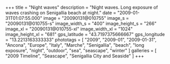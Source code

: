 +++
title = "Night waves"
description = "Night waves. Long exposure of waves crashing on Senigallia beach at night."
date = "2009-01-31T01:07:55.000"
image = "20090131@010755"
image_s = "20090131@010755-s"
image_width_s = "400"
image_height_s = "266"
image_xl = "20090131@010755-xl"
image_width_xl = "1024"
image_height_xl = "681"
gps_latitude = "43.7197375666667"
gps_longitude = "13.2213163333333"
phototags = [ "2009", "2009-01", "2009-01-31", "Ancona", "Europe", "Italy", "Marche", "Senigallia", "beach", "long exposure", "night", "outdoor", "sea", "seascape", "winter" ]
galleries = [ "2009 Timeline", "Seascape", "Senigallia City and Seaside" ]
+++
